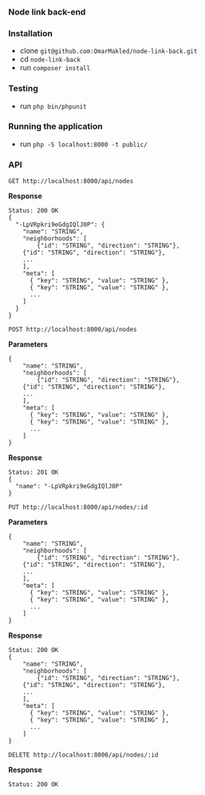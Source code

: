 ### Node link back-end

### Installation

- clone `git@github.com:OmarMakled/node-link-back.git`
- cd `node-link-back`
- run `composer install`

### Testing

- run `php bin/phpunit`

### Running the application

- run `php -S localhost:8000 -t public/`

### API

```
GET http://localhost:8000/api/nodes
```

**Response**

```
Status: 200 OK
{
  "-LpVRpkri9eGdgIQlJ0P": {
    "name": "STRING",
    "neighborhoods": [
    	{"id": "STRING", "direction": "STRING"},  
	{"id": "STRING", "direction": "STRING"},
	...
    ],
    "meta": [
      { "key": "STRING", "value": "STRING" },
      { "key": "STRING", "value": "STRING" },
      ...
    ]
  }
}
```

```
POST http://localhost:8000/api/nodes
```

**Parameters**

```
{
    "name": "STRING",
    "neighborhoods": [
    	{"id": "STRING", "direction": "STRING"},  
	{"id": "STRING", "direction": "STRING"},
	...
    ],
    "meta": [
      { "key": "STRING", "value": "STRING" },
      { "key": "STRING", "value": "STRING" },
      ...
    ]
}
```

**Response**

```
Status: 201 OK
{
  "name": "-LpVRpkri9eGdgIQlJ0P"
}
```

```
PUT http://localhost:8000/api/nodes/:id
```

**Parameters**

```
{
    "name": "STRING",
    "neighborhoods": [
    	{"id": "STRING", "direction": "STRING"},  
	{"id": "STRING", "direction": "STRING"},
	...
    ],
    "meta": [
      { "key": "STRING", "value": "STRING" },
      { "key": "STRING", "value": "STRING" },
      ...
    ]
}
```

**Response**

```
Status: 200 OK
{
    "name": "STRING",
    "neighborhoods": [
    	{"id": "STRING", "direction": "STRING"},  
	{"id": "STRING", "direction": "STRING"},
	...
    ],
    "meta": [
      { "key": "STRING", "value": "STRING" },
      { "key": "STRING", "value": "STRING" },
      ...
    ]
}
```

```
DELETE http://localhost:8000/api/nodes/:id
```

**Response**

```
Status: 200 OK
```
